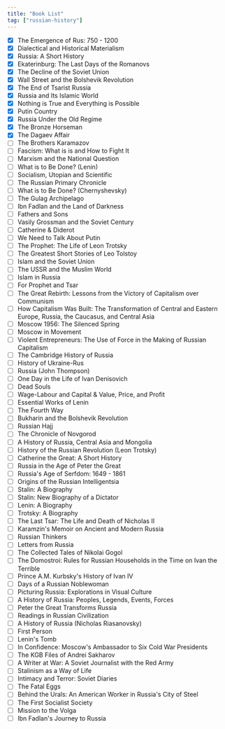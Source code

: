 ```yaml
---
title: "Book List"
tag: ["russian-history"]
---
```


- [x] The Emergence of Rus: 750 - 1200
- [x] Dialectical and Historical Materialism
- [x] Russia: A Short History
- [x] Ekaterinburg: The Last Days of the Romanovs
- [x] The Decline of the Soviet Union
- [x] Wall Street and the Bolshevik Revolution
- [x] The End of Tsarist Russia
- [x] Russia and Its Islamic World
- [x] Nothing is True and Everything is Possible
- [x] Putin Country
- [x] Russia Under the Old Regime
- [x] The Bronze Horseman
- [x] The Dagaev Affair
- [ ] The Brothers Karamazov
- [ ] Fascism: What is is and How to Fight It
- [ ] Marxism and the National Question
- [ ] What is to Be Done? (Lenin)
- [ ] Socialism, Utopian and Scientific
- [ ] The Russian Primary Chronicle
- [ ] What is to Be Done? (Chernyshevsky)
- [ ] The Gulag Archipelago
- [ ] Ibn Fadlan and the Land of Darkness
- [ ] Fathers and Sons
- [ ] Vasily Grossman and the Soviet Century
- [ ] Catherine & Diderot
- [ ] We Need to Talk About Putin
- [ ] The Prophet: The Life of Leon Trotsky
- [ ] The Greatest Short Stories of Leo Tolstoy
- [ ] Islam and the Soviet Union
- [ ] The USSR and the Muslim World
- [ ] Islam in Russia
- [ ] For Prophet and Tsar
- [ ] The Great Rebirth: Lessons from the Victory of Capitalism over Communism
- [ ] How Capitalism Was Built: The Transformation of Central and Eastern Europe, Russia, the Caucasus, and Central Asia
- [ ] Moscow 1956: The Silenced Spring
- [ ] Moscow in Movement
- [ ] Violent Entrepreneurs: The Use of Force in the Making of Russian Capitalism
- [ ] The Cambridge History of Russia
- [ ] History of Ukraine-Rus
- [ ] Russia (John Thompson)
- [ ] One Day in the Life of Ivan Denisovich
- [ ] Dead Souls
- [ ] Wage-Labour and Capital & Value, Price, and Profit
- [ ] Essential Works of Lenin
- [ ] The Fourth Way
- [ ] Bukharin and the Bolshevik Revolution
- [ ] Russian Hajj
- [ ] The Chronicle of Novgorod
- [ ] A History of Russia, Central Asia and Mongolia
- [ ] History of the Russian Revolution (Leon Trotsky)
- [ ] Catherine the Great: A Short History
- [ ] Russia in the Age of Peter the Great
- [ ] Russia's Age of Serfdom: 1649 - 1861
- [ ] Origins of the Russian Intelligentsia
- [ ] Stalin: A Biography
- [ ] Stalin: New Biography of a Dictator
- [ ] Lenin: A Biography
- [ ] Trotsky: A Biography
- [ ] The Last Tsar: The Life and Death of Nicholas II
- [ ] Karamzin's Memoir on Ancient and Modern Russia
- [ ] Russian Thinkers
- [ ] Letters from Russia
- [ ] The Collected Tales of Nikolai Gogol
- [ ] The Domostroi: Rules for Russian Households in the Time on Ivan the Terrible
- [ ] Prince A.M. Kurbsky's History of Ivan IV
- [ ] Days of a Russian Noblewoman
- [ ] Picturing Russia: Explorations in Visual Culture
- [ ] A History of Russia: Peoples, Legends, Events, Forces
- [ ] Peter the Great Transforms Russia
- [ ] Readings in Russian Civilization
- [ ] A History of Russia (Nicholas Riasanovsky)
- [ ] First Person
- [ ] Lenin's Tomb
- [ ] In Confidence: Moscow's Ambassador to Six Cold War Presidents
- [ ] The KGB Files of Andrei Sakharov
- [ ] A Writer at War: A Soviet Journalist with the Red Army
- [ ] Stalinism as a Way of Life
- [ ] Intimacy and Terror: Soviet Diaries
- [ ] The Fatal Eggs
- [ ] Behind the Urals: An American Worker in Russia's City of Steel
- [ ] The First Socialist Society
- [ ] Mission to the Volga
- [ ] Ibn Fadlan's Journey to Russia